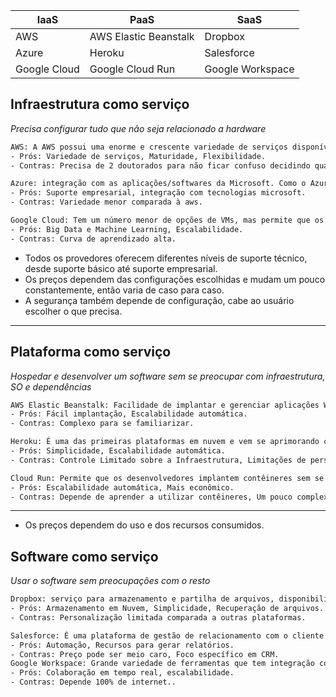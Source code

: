 
IaaS                                | PaaS                               | SaaS                 |
------------------------------------|------------------------------------|----------------------|
AWS                                 |    AWS Elastic Beanstalk           | Dropbox              |
Azure                               |    Heroku                          | Salesforce           |
Google Cloud                        |    Google Cloud Run                | Google Workspace     |

## Infraestrutura como serviço
*Precisa configurar tudo que não seja relacionado a hardware*

```txt
AWS: A AWS possui uma enorme e crescente variedade de serviços disponíveis, bem como a rede mais abrangente de data centers em todo o mundo. 
- Prós: Variedade de serviços, Maturidade, Flexibilidade.
- Contras: Precisa de 2 doutorados para não ficar confuso decidindo qual serviço se encaixa melhor.

Azure: integração com as aplicações/softwares da Microsoft. Como o Azure está totalmente integrado a esses outros aplicativos, as empresas que usam muitos softwares da Microsoft geralmente acham que também faz sentido usar o Azure.
- Prós: Suporte empresarial, integração com tecnologias microsoft.
- Contras: Variedade menor comparada à aws.

Google Cloud: Tem um número menor de opções de VMs, mas permite que os usuários criem seus próprios tamanhos personalizados (CPU, memória) para que os clientes possam combinar o tamanho das cargas de trabalho. O faturamento também é feito com base na CPU e memória totais usadas, em vez de VMs individuais.
- Prós: Big Data e Machine Learning, Escalabilidade.
- Contras: Curva de aprendizado alta.

```

* Todos os provedores oferecem diferentes níveis de suporte técnico, desde suporte básico até suporte empresarial.
* Os preços dependem das configurações escolhidas e mudam um pouco constantemente, então varia de caso para caso.
* A segurança também depende de configuração, cabe ao usuário escolher o que precisa.

----

## Plataforma como serviço
*Hospedar e desenvolver um software sem se preocupar com infraestrutura, SO e dependências*



```txt
AWS Elastic Beanstalk: Facilidade de implantar e gerenciar aplicações Web com provisionamento de capacidade, monitoramento da integridade da aplicação, etc. Suporta várias linguagens de programação e frameworks, incluindo Java, .NET, Python, Ruby, Node.js, etc.
- Prós: Fácil implantação, Escalabilidade automática.
- Contras: Complexo para se familiarizar.

Heroku: É uma das primeiras plataformas em nuvem e vem se aprimorando cada vez mais para suportar diferentes linguagens. Simples e fácil de usar.
- Prós: Simplicidade, Escalabilidade automática.
- Contras: Controle Limitado sobre a Infraestrutura, Limitações de personalização.

Cloud Run: Permite que os desenvolvedores implantem contêineres sem se preocupar com o gerenciamento da infraestrutura. Pode ser usado com qualquer linguagem ou framework que possa ser executado em um contêiner. Tem integração com outros serviços do Google. 
- Prós: Escalabilidade automática, Mais econômico.
- Contras: Depende de aprender a utilizar contêineres, Um pouco complexo para iniciantes.

```
----

* Os preços dependem do uso e dos recursos consumidos.
 
## Software como serviço
*Usar o software sem preocupações com o resto*

```txt
Dropbox: serviço para armazenamento e partilha de arquivos, disponibilizando salvar e acessar arquivos a qualquer momento.
- Prós: Armazenamento em Nuvem, Simplicidade, Recuperação de arquivos.
- Contras: Personalização limitada comparada a outras plataformas.

Salesforce: É uma plataforma de gestão de relacionamento com o cliente (CRM) que ajuda a gerenciar vendas, marketing, suporte ao cliente, etc. Fácil utilização e melhorias constantes.
- Prós: Automação, Recursos para gerar relatórios.
- Contras: Preço pode ser meio caro, Foco específico em CRM.
Google Workspace: Grande variedade de ferramentas que tem integração com outros produtos do google. É projetado para colaboração, comunicação e criação de documentos. É especialmente conhecido por suas capacidades de colaboração em tempo real.
- Prós: Colaboração em tempo real, escalabilidade.
- Contras: Depende 100% de internet..

```